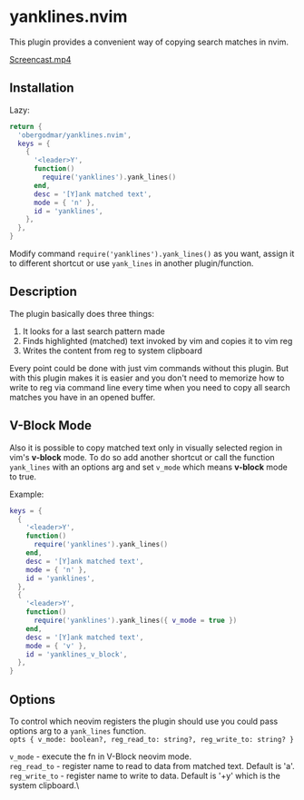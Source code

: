 # yanklines.nvim
This plugin provides a convenient way of copying search matches in nvim.

[Screencast.mp4](https://github.com/obergodmar/yanklines.nvim/assets/33424304/85268d1c-83c8-4b4a-a860-c650de435964)

## Installation

Lazy:
```lua
return {
  'obergodmar/yanklines.nvim',
  keys = {
    {
      '<leader>Y',
      function()
        require('yanklines').yank_lines()
      end,
      desc = '[Y]ank matched text',
      mode = { 'n' },
      id = 'yanklines',
    },
  },
}
```

Modify command `require('yanklines').yank_lines()` as you want, assign it to different shortcut or use `yank_lines` in another plugin/function.

## Description

The plugin basically does three things:
1) It looks for a last search pattern made
2) Finds highlighted (matched) text invoked by vim and copies it to vim reg
3) Writes the content from reg to system clipboard

Every point could be done with just vim commands without this plugin. But with this plugin makes it is easier and you don't need to memorize how to write to reg via command line every time when you need to copy all search matches you have in an opened buffer.

## V-Block Mode

Also it is possible to copy matched text only in visually selected region in vim's **v-block** mode. To do so add another shortcut or call the function `yank_lines` with an options arg and set `v_mode` which means **v-block** mode to true.

Example:

```lua
keys = {
  {
    '<leader>Y',
    function()
      require('yanklines').yank_lines()
    end,
    desc = '[Y]ank matched text',
    mode = { 'n' },
    id = 'yanklines',
  },
  {
    '<leader>Y',
    function()
      require('yanklines').yank_lines({ v_mode = true })
    end,
    desc = '[Y]ank matched text',
    mode = { 'v' },
    id = 'yanklines_v_block',
  },
}
```

## Options

To control which neovim registers the plugin should use you could pass options arg to a `yank_lines` function.\
`opts { v_mode: boolean?, reg_read_to: string?, reg_write_to: string? }`

`v_mode` - execute the fn in V-Block neovim mode.\
`reg_read_to` - register name to read to data from matched text. Default is 'a'.\
`reg_write_to` - register name to write to data. Default is '+y' which is the system clipboard.\

